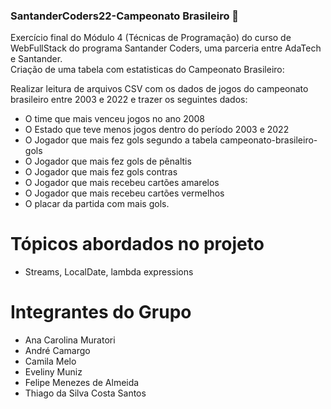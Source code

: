### SantanderCoders22-Campeonato Brasileiro :red_circle:
Exercício final do Módulo 4 (Técnicas de Programação) do curso de WebFullStack do programa Santander Coders, uma parceria entre AdaTech e Santander.  
Criação de uma tabela com estatisticas do Campeonato Brasileiro:

Realizar leitura de arquivos CSV com os dados de jogos do campeonato brasileiro entre 2003 e 2022 e trazer os seguintes dados:

* O time que mais venceu jogos no ano 2008
* O Estado que teve menos jogos dentro do período 2003 e 2022
* O Jogador que mais fez gols segundo a tabela campeonato-brasileiro-gols
* O Jogador que mais fez gols de pênaltis
* O Jogador que mais fez gols contras
* O Jogador que mais recebeu cartões amarelos
* O Jogador que mais recebeu cartões vermelhos
* O placar da partida com mais gols.

# Tópicos abordados no projeto
* Streams, LocalDate, lambda expressions

# Integrantes do Grupo
* Ana Carolina Muratori
* André Camargo
* Camila Melo 
* Eveliny Muniz 
* Felipe Menezes de Almeida 
* Thiago da Silva Costa Santos
